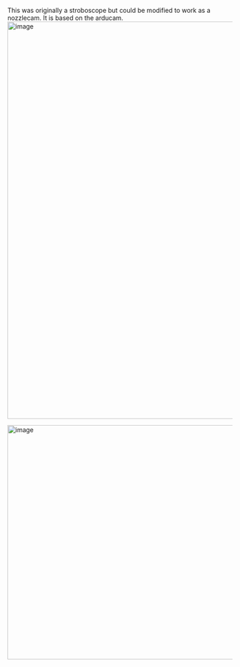 This was originally a stroboscope but could be modified to work as a nozzlecam. It is based on the arducam. <img width="890" alt="image" src="https://github.com/user-attachments/assets/838bcbd0-374a-42be-aa2e-674dfe361101" />

<img width="525" alt="image" src="https://github.com/user-attachments/assets/e9c613a3-3cce-4ff5-84b8-00f1caee36a8" />


